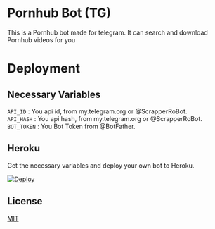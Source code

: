 # Pornhub Bot (TG)

This is a Pornhub bot made for telegram. It can search and download Pornhub videos for you



# Deployment


## Necessary Variables
`API_ID` : You api id, from my.telegram.org or @ScrapperRoBot.  
`API_HASH` : You api hash, from my.telegram.org or @ScrapperRoBot.  
`BOT_TOKEN` : You Bot Token from @BotFather.


## Heroku

Get the necessary variables and deploy your own bot to Heroku.

[![Deploy](https://www.herokucdn.com/deploy/button.svg)](https://github.com/Mafia58/MAfia-phub-bot)


## License
[MIT](https://choosealicense.com/licenses/mit/)
